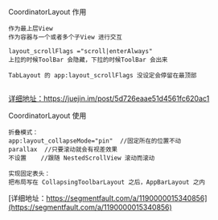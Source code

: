 

CoordinatorLayout 作用
```
作为最上层View
作为容器与一个或者多个子View 进行交互

layout_scrollFlags ="scroll|enterAlways"
上拉的时候ToolBar 会隐藏，下拉的时候ToolBar 会出来

TabLayout 的 app:layout_scrollFlags 没设定会停留在最顶部


```
[详细地址：https://juejin.im/post/5d726eaae51d4561fc620ac1 ](https://juejin.im/post/5d726eaae51d4561fc620ac1)

CoordinatorLayout 使用
```
折叠模式：
app:layout_collapseMode="pin"  //固定所在的位置不动
parallax  //只要滚动就会有视差效果
不设置    //跟随 NestedScrollView 滚动而滚动

实现固定表头：
把布局写在 CollapsingToolbarLayout 之后，AppBarLayout 之内
```
[详细地址：https://segmentfault.com/a/1190000015340856](https://segmentfault.com/a/1190000015340856)
